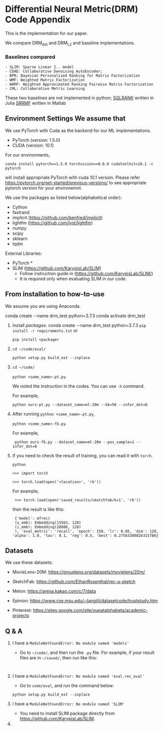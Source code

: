 Differential Neural Metric(DRM) Code Appendix
============================
This is the implementation for our paper.

We compare $\text{DRM}_{\text{dot}}$ and $\text{DRM}_{\text{L2}}$ and baseline implementations.

### Baselines compared
    - SLIM: Sparse Linear I.. model
    - CDAE: Collaborative Denoising AutoEncoder;
    - BPR: Bayesian Personalized Ranking for Matrix Factorization
    - WMF: Weighted Matrix Factorization
    - WARP: Weighted Approximated Ranking Pairwise Matrix Factorization
    - CML: Collaborative Metric Learning



These two baselines are not implemented in python;
[SQLRANK](https://github.com/wuliwei9278/SQL-Rank) written in Julia
[SRRMF](https://github.com/HERECJ/recsys/tree/master/alg/discrete/SRRMF) written in Matlab


Environment Settings
We assume that 
----------------
We use PyTorch with Cuda as the backend for our ML implementations.
 * PyTorch (version: 1.5.0)
 * CUDA (version: 10.1)

For our environments,
```
conda install pytorch==1.5.0 torchvision==0.6.0 cudatoolkit=10.1 -c pytorch
```
will install appropriate PyTorch with cuda 10.1 version. Please refer https://pytorch.org/get-started/previous-versions/ to see appropriate pytorch version for your environemnt.

We use the packages as listed below(alphabetical order):
 * Cython
 * fastrand
 * implicit (https://github.com/benfred/implicit)
 * lightfm (https://github.com/lyst/lightfm)
 * numpy
 * scipy
 * sklearn
 * tqdm

External Libraries:
* PyTorch
  *
* SLIM (https://github.com/KarypisLab/SLIM)
  * Follow instruction guide in (https://github.com/KarypisLab/SLIM/)
  * It is required only when evaluating SLIM in our code.




From installation to how-to-use
---------------
We assume you are using Anaconda.

conda create --name drm_test python=3.7.3
conda activate drm_test


1. Install *packages*.
    conda create --name drm_test python=3.7.3
    `pip install -r requirements.txt` or

    `pip install <package>`

2.  `cd ~/code/eval/`

    `python setup.py build_ext --inplace`

3.  `cd ~/code/`

    `python <some_name>-pt.py`.

    We noted the instruction in the codes. You can use `-h` command.

    For example,

        python ours-pt.py --dataset_name=ml-20m --kk=50 --infer_dot=0

4. After running `python <some_name>-pt.py`,

    `python <some_name>-fb.py`.

    For example,

        python ours-fb.py --dataset_name=ml-20m --pos_sample=1 --infer_dot=0

5. If you need to check the result of training, you can read it with `torch`.

     `python`

    `>>> import torch`

    `>>> torch.load(open('<location>', 'rb'))`

    For example,

        >>> torch.load(open('saved_results/sketchfab/k=1', 'rb'))

    then the result is like this:

        {'model': mfrec(
        (u_emb): Embedding(15563, 128)
        (i_emb): Embedding(28806, 128)
        ), 'eval_metric': 'recall', 'epoch': 150, 'lr': 0.05, 'dim': 128, 'alpha': 1.0, 'tau': 0.1, 'reg': 0.5, 'best': 0.27563380826315786}




Datasets
--------------
We use these datasets:

 * MovieLens-20M: https://grouplens.org/datasets/movielens/20m/

 * SketchFab: https://github.com/EthanRosenthal/rec-a-sketch

 * Melon: https://arena.kakao.com/c/7/data

 * Epinion: https://www.cse.msu.edu/~tangjili/datasetcode/truststudy.htm

 * Pinterest: https://sites.google.com/site/xueatalphabeta/academic-projects



Q & A
----------
1. I have a `ModuleNotFoundError: No module named 'models'`
   * Go to `~/code/`, and then run the `.py` file.
     For example, if your result files are in `~/saved/`, then run like this:

     ` `

2. I have a `ModuleNotFoundError: No module named 'eval.rec_eval'`
   * Go to `code/eval`, and run the command below:

    `python setup.py build_ext --inplace`

3. I have a `ModuleNotFoundError: No module named 'SLIM'`
   * You need to install SLIM package directly from https://github.com/KarypisLab/SLIM.


4.
